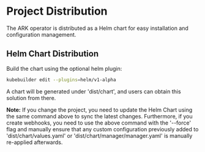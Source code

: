 # Project Distribution

The ARK operator is distributed as a Helm chart for easy installation and configuration management.

## Helm Chart Distribution

Build the chart using the optional helm plugin:

```sh
kubebuilder edit --plugins=helm/v1-alpha
```

A chart will be generated under 'dist/chart', and users can obtain this solution from there.

**Note:** If you change the project, you need to update the Helm Chart using the same command above to sync the latest changes. Furthermore, if you create webhooks, you need to use the above command with the '--force' flag and manually ensure that any custom configuration previously added to 'dist/chart/values.yaml' or 'dist/chart/manager/manager.yaml' is manually re-applied afterwards.